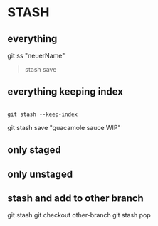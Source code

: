 STASH
=====

## everything
git ss "neuerName"
> stash save

## everything keeping index
```

git stash --keep-index

```

git stash save "guacamole sauce WIP"

## only staged

## only unstaged

## stash and add to other branch
git stash
git checkout other-branch
git stash pop